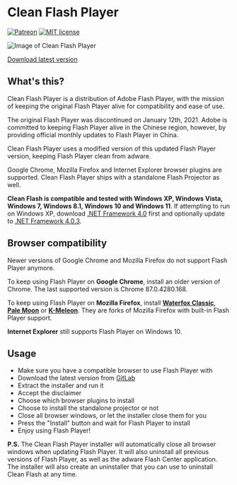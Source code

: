 # Clean Flash Player

[![Patreon](https://img.shields.io/badge/Kofi-donate-purple.svg)](https://ko-fi.com/disyer) [![MIT license](https://img.shields.io/badge/License-MIT-blue.svg)](https://gitlab.com/cleanflash/installer/-/blob/master/LICENSE)

![Image of Clean Flash Player](https://i.imgur.com/565LJBI.png)

[Download latest version](https://gitlab.com/cleanflash/installer/-/releases)

## What's this?

Clean Flash Player is a distribution of Adobe Flash Player, with the mission of keeping the original Flash Player alive for compatibility and ease of use.

The original Flash Player was discontinued on January 12th, 2021. Adobe is committed to keeping Flash Player alive in the Chinese region, however, by providing official monthly updates to Flash Player in China.

Clean Flash Player uses a modified version of this updated Flash Player version, keeping Flash Player clean from adware.

Google Chrome, Mozilla Firefox and Internet Explorer browser plugins are supported. Clean Flash Player ships with a standalone Flash Projector as well.

**Clean Flash is compatible and tested with Windows XP, Windows Vista, Windows 7, Windows 8.1, Windows 10 and Windows 11**. If attempting to run on Windows XP, download [.NET Framework 4.0](https://dotnet.microsoft.com/download/dotnet-framework/net40) first and optionally update to [.NET Framework 4.0.3](https://www.microsoft.com/en-us/download/details.aspx?id=29053).

## Browser compatibility

Newer versions of Google Chrome and Mozilla Firefox do not support Flash Player anymore.

To keep using Flash Player on **Google Chrome**, install an older version of Chrome. The last supported version is Chrome 87.0.4280.168.

To keep using Flash Player on **Mozilla Firefox**, install [**Waterfox Classic**](https://classic.waterfox.net), [**Pale Moon**](https://palemoon.org) or [**K-Meleon**](http://kmeleonbrowser.org/forum/read.php?19,154431). They are forks of Mozilla Firefox with built-in Flash Player support.

**Internet Explorer** still supports Flash Player on Windows 10.

## Usage

- Make sure you have a compatible browser to use Flash Player with
- Download the latest version from [GitLab](https://gitlab.com/cleanflash/installer/-/releases)
- Extract the installer and run it
- Accept the disclaimer
- Choose which browser plugins to install
- Choose to install the standalone projector or not
- Close all browser windows, or let the installer close them for you
- Press the "Install" button and wait for Flash Player to install
- Enjoy using Flash Player!

**P.S.** The Clean Flash Player installer will automatically close all browser windows when updating Flash Player. It will also uninstall all previous versions of Flash Player, as well as the adware Flash Center application. The installer will also create an uninstaller that you can use to uninstall Clean Flash at any time.
